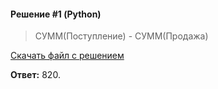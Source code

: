 #### Решение #1 (Python)
> СУММ(Поступление) - СУММ(Продажа)

[Скачать файл с решением](https://github.com/Thundiverter/infege2022/raw/main/repofiles/sdamgia_37417.xlsx)

**Ответ:** 820.
